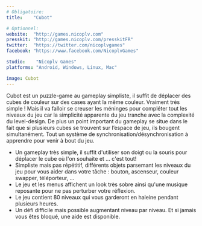 ```yaml
---
# Obligatoire:
title:    "Cubot"

# Optionnel:
website:  "http://games.nicoplv.com"
presskit: "http://games.nicoplv.com/presskitFR"
twitter:  "https://twitter.com/nicoplvgames"
facebook: "https://www.facebook.com/NicoplvGames"

studio:    "Nicoplv Games"
platforms: "Android, Windows, Linux, Mac"

image: Cubot
---
```


Cubot est un puzzle-game au gameplay simpliste, il suffit de déplacer des cubes de couleur sur des cases ayant la même couleur. Vraiment très simple ! Mais il va falloir se creuser les méninges pour compléter tout les niveaux du jeu car la simplicité apparente du jeu tranche avec la complexité du level-design. De plus un point important du gameplay se situe dans le fait que si plusieurs cubes se trouvent sur l’espace de jeu, ils bougent simultanément. Tout un système de synchronisation/désynchronisation à apprendre pour venir à bout du jeu.

- Un gameplay très simple, il suffit d'utiliser son doigt ou la souris pour déplacer le cube où l'on souhaite et ... c'est tout!
- Simpliste mais pas répétitif, différents objets parsemant les niveaux du jeu pour vous aider dans votre tâche : bouton, ascenseur, couleur swapper, téléporteur, ...
- Le jeu et les menus affichent un look très sobre ainsi qu'une musique reposante pour ne pas perturber votre réflexion.
- Le jeu contient 80 niveaux qui vous garderont en haleine pendant plusieurs heures.
- Un défi difficile mais possible augmentant niveau par niveau. Et si jamais vous êtes bloqué, une aide est disponible.
